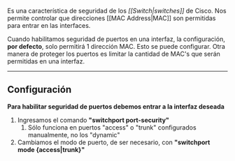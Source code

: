 Es una característica de seguridad de los *[[Switch|switches]]* de Cisco. Nos permite controlar que direcciones [[MAC Address|MAC]] son permitidas para entrar en las interfaces.

Cuando habilitamos seguridad de puertos en una interfaz, la configuración, **por defecto**, solo permitirá 1 dirección MAC. Esto se puede configurar.
Otra manera de proteger los puertos es limitar la cantidad de MAC's que serán permitidas en una interfaz.
***

## Configuración

**Para habilitar seguridad de puertos debemos entrar a la interfaz deseada**
1. Ingresamos el comando **"switchport port-security"**
	1. Sólo funciona en puertos  "access" o "trunk" configurados manualmente, no los "dynamic"
2. Cambiamos el modo de puerto, de ser necesario, con **"switchport mode {access|trunk}"**

